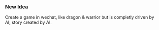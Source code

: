### New Idea

Create a game in wechat, like dragon & warrior but is completly driven by AI, story created by AI.
